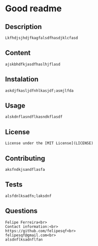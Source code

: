 # Good readme

## Description
    Lkfhdjsjhdjfkagfalsdfhasdjklcfasd

## Content
    ajskbhdfkjasdfhaslhjflasd

## Instalation
    askdjfkasljdfnhlkasjdf;asmjlfda

## Usage
    alskdnflasndflkasndkflasdf

## License
    License under the [MIT License](LICENSE)

## Contributing
    aksfndkjsandflasfa

## Tests
    alsfdnlksadfn;laksdnf

## Questions
    Felipe Ferreira<br>
    Contact information:<br>
    https://github.com/felipesqf<br>
    felipesqf@gmail.com<br>
    alsdnflksadnflfan